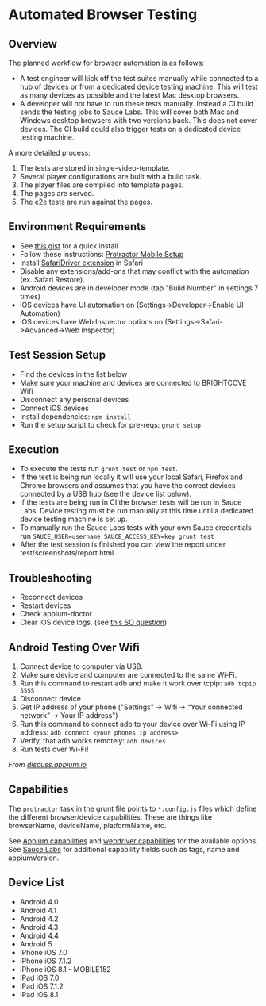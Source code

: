 # Automated Browser Testing

## Overview
The planned workflow for browser automation is as follows:

- A test engineer will kick off the test suites manually while connected to a hub of devices or from a dedicated device testing machine. This will test as many devices as possible and the latest Mac desktop browsers.
- A developer will not have to run these tests manually. Instead a CI build sends the testing jobs to Sauce Labs. This will cover both Mac and Windows desktop browsers with two versions back. This does not cover devices. The CI build could also trigger tests on a dedicated device testing machine.

A more detailed process:

1. The tests are stored in single-video-template.
1. Several player configurations are built with a build task.
1. The player files are compiled into template pages.
1. The pages are served.
1. The e2e tests are run against the pages.

## Environment Requirements
- See [this gist](https://gist.githubusercontent.com/forbesjo/597958a2b8736a3a4858/raw/setup.sh) for a quick install 
- Follow these instructions: [Protractor Mobile Setup](https://github.com/angular/protractor/blob/master/docs/mobile-setup.md)
- Install [SafariDriver extension](http://selenium-release.storage.googleapis.com/2.45/SafariDriver.safariextz) in Safari
- Disable any extensions/add-ons that may conflict with the automation (ex. Safari Restore).
- Android devices are in developer mode (tap "Build Number" in settings 7 times)
- iOS devices have UI automation on (Settings->Developer->Enable UI Automation)
- iOS devices have Web Inspector options on (Settings->Safari->Advanced->Web Inspector)

## Test Session Setup
- Find the devices in the list below
- Make sure your machine and devices are connected to BRIGHTCOVE Wifi
- Disconnect any personal devices
- Connect iOS devices
- Install dependencies: ```npm install```
- Run the setup script to check for pre-reqs: ```grunt setup```

## Execution
- To execute the tests run ```grunt test``` or ```npm test```.
- If the test is being run locally it will use your local Safari, Firefox and Chrome browsers and assumes that you have the correct devices connected by a USB hub (see the device list below).
- If the tests are being run in CI the browser tests will be run in Sauce Labs. Device testing must be run manually at this time until a dedicated device testing machine is set up.
- To manually run the Sauce Labs tests with your own Sauce credentials run ```SAUCE_USER=username SAUCE_ACCESS_KEY=key grunt test```
- After the test session is finished you can view the report under test/screenshots/report.html

## Troubleshooting
- Reconnect devices
- Restart devices
- Check appium-doctor
- Clear iOS device logs. (see [this SO question](http://stackoverflow.com/questions/8153098/unable-to-connect-iphone-3gsios-5-0-1-with-instruments-application/23561590#23561590))

## Android Testing Over Wifi
1. Connect device to computer via USB.
2. Make sure device and computer are connected to the same Wi-Fi.
3. Run this command to restart adb and make it work over tcpip:
    ```adb tcpip 5555```
4. Disconnect device
5. Get IP address of your phone ("Settings" -> Wifi -> “Your connected network” -> Your IP address")
6. Run this command to connect adb to your device over Wi-Fi using IP address:
    ```adb connect <your phones ip address>```
7. Verify, that adb works remotely:
    ```adb devices```
8. Run tests over Wi-Fi!

_From [discuss.appium.io](https://discuss.appium.io/t/tutorial-how-to-run-tests-on-real-android-device-remotely-through-wi-fi/1135)_

## Capabilities
The ```protractor``` task in the grunt file points to ```*.config.js``` files which define the different browser/device capabilities. These are things like browserName, deviceName, platformName, etc.

See [Appium capabilities](http://appium.io/slate/en/master/?javascript#appium-server-capabilities) and [webdriver capabilities](https://code.google.com/p/selenium/wiki/DesiredCapabilities) for the available options.
See [Sauce Labs](https://docs.saucelabs.com/reference/test-configuration/) for additional capability fields such as tags, name and appiumVersion.

## Device List
- Android 4.0
- Android 4.1
- Android 4.2
- Android 4.3
- Android 4.4
- Android 5
- iPhone iOS 7.0
- iPhone iOS 7.1.2
- iPhone iOS 8.1 - MOBILE152
- iPad iOS 7.0
- iPad iOS 7.1.2
- iPad iOS 8.1

